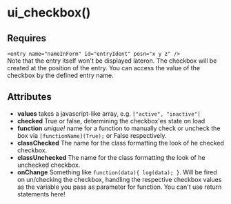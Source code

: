 ui_checkbox()
====
Requires
----
`<entry name="nameInForm" id="entryIdent" posn="x y z" />`  
Note that the entry itself won't be displayed lateron. The checkbox will be created at the position of the entry. You can access the value of the checkbox by the defined entry name.

Attributes
----
+ **values**  takes a javascript-like array, e.g. `["active", "inactive"]`
+ **checked** True or false, determining the checkbox'es state on load
+ **function** *unique!* name for a function to manually check or uncheck the box via `[functionName](True);` or False respectively.
+ **classChecked** The name for the class formatting the look of he checked checkbox.
+ **classUnchecked** The name for the class formatting the look of he unchecked checkbox.
+ **onChange** Something like `function(data){ log(data); }`. Will be fired on un/checking the checkbox, handling the respective checkbox values as the variable you pass as parameter for function. You can't use return statements here!
